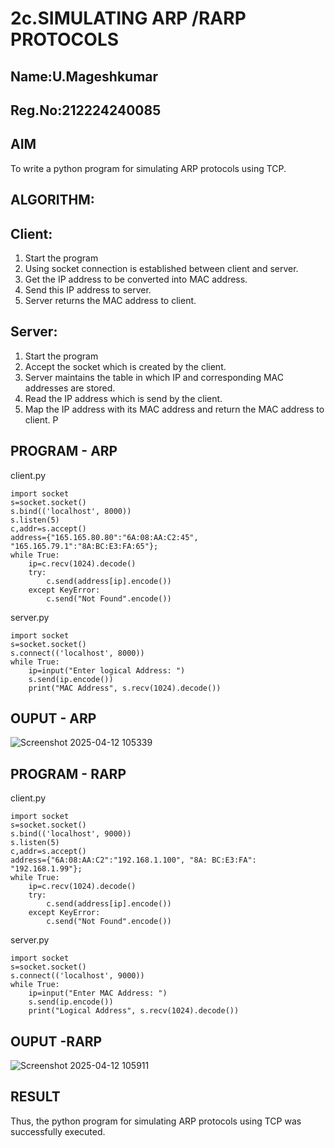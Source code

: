 # 2c.SIMULATING ARP /RARP PROTOCOLS
## Name:U.Mageshkumar
## Reg.No:212224240085
## AIM
To write a python program for simulating ARP protocols using TCP.
## ALGORITHM:
## Client:
1. Start the program
2. Using socket connection is established between client and server.
3. Get the IP address to be converted into MAC address.
4. Send this IP address to server.
5. Server returns the MAC address to client.
## Server:
1. Start the program
2. Accept the socket which is created by the client.
3. Server maintains the table in which IP and corresponding MAC addresses are
stored.
4. Read the IP address which is send by the client.
5. Map the IP address with its MAC address and return the MAC address to client.
P
## PROGRAM - ARP
client.py
```
import socket 
s=socket.socket() 
s.bind(('localhost', 8000)) 
s.listen(5) 
c,addr=s.accept() 
address={"165.165.80.80":"6A:08:AA:C2:45", "165.165.79.1":"8A:BC:E3:FA:65"}; 
while True: 
    ip=c.recv(1024).decode() 
    try: 
        c.send(address[ip].encode()) 
    except KeyError: 
        c.send("Not Found".encode()) 
```
server.py
```
import socket 
s=socket.socket() 
s.connect(('localhost', 8000)) 
while True: 
    ip=input("Enter logical Address: ") 
    s.send(ip.encode()) 
    print("MAC Address", s.recv(1024).decode()) 
```
## OUPUT - ARP
![Screenshot 2025-04-12 105339](https://github.com/user-attachments/assets/53a49a0d-f2a5-4790-8785-0f16a3ff9bab)

## PROGRAM - RARP
client.py
```
import socket 
s=socket.socket() 
s.bind(('localhost', 9000)) 
s.listen(5) 
c,addr=s.accept() 
address={"6A:08:AA:C2":"192.168.1.100", "8A: BC:E3:FA": "192.168.1.99"}; 
while True: 
    ip=c.recv(1024).decode() 
    try: 
        c.send(address[ip].encode()) 
    except KeyError: 
        c.send("Not Found".encode()) 
```
server.py
```
import socket 
s=socket.socket() 
s.connect(('localhost', 9000)) 
while True: 
    ip=input("Enter MAC Address: ") 
    s.send(ip.encode()) 
    print("Logical Address", s.recv(1024).decode()) 
```
## OUPUT -RARP
![Screenshot 2025-04-12 105911](https://github.com/user-attachments/assets/0711b0cb-19a1-4067-892d-b2f4041f9c5b)

## RESULT
Thus, the python program for simulating ARP protocols using TCP was successfully 
executed.
